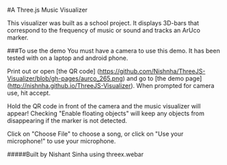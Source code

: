 #A Three.js Music Visualizer

This visualizer was built as a school project. It displays 3D-bars that correspond to the frequency of music or sound and tracks an ArUco marker.

###To use the demo
You must have a camera to use this demo. It has been tested with on a laptop and android phone.


Print out or open [the QR code] (https://github.com/Nishnha/ThreeJS-Visualizer/blob/gh-pages/aurco_265.png) and go to [the demo page] (http://nishnha.github.io/ThreeJS-Visualizer). When prompted for camera use, hit accept.

Hold the QR code in front of the camera and the music visualizer will appear! Checking "Enable floating objects" will keep any objects from disappearing if the marker is not detected.

Click on "Choose File" to choose a song, or click on "Use your microphone!" to use your microphone.

#####Built by Nishant Sinha using threex.webar
